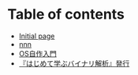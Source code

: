 # Table of contents

* [Initial page](README.md)
* [nnn](nnn.md)
* [OS自作入門](my-os.md)
* [『はじめて学ぶバイナリ解析』発行](hajimetebubainari.md)

